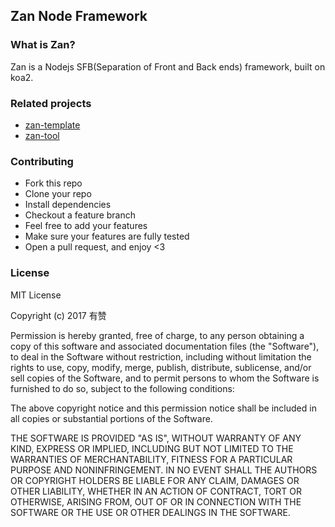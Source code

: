 ## Zan Node Framework

### What is Zan?

Zan is a Nodejs SFB(Separation of Front and Back ends) framework, built on koa2.

### Related projects


* [zan-template](https://github.com/youzan/zan-template)
* [zan-tool](https://github.com/youzan/zan-tool)

### Contributing

* Fork this repo
* Clone your repo
* Install dependencies
* Checkout a feature branch
* Feel free to add your features
* Make sure your features are fully tested
* Open a pull request, and enjoy <3

### License

MIT License

Copyright (c) 2017 有赞

Permission is hereby granted, free of charge, to any person obtaining a copy
of this software and associated documentation files (the "Software"), to deal
in the Software without restriction, including without limitation the rights
to use, copy, modify, merge, publish, distribute, sublicense, and/or sell
copies of the Software, and to permit persons to whom the Software is
furnished to do so, subject to the following conditions:

The above copyright notice and this permission notice shall be included in all
copies or substantial portions of the Software.

THE SOFTWARE IS PROVIDED "AS IS", WITHOUT WARRANTY OF ANY KIND, EXPRESS OR
IMPLIED, INCLUDING BUT NOT LIMITED TO THE WARRANTIES OF MERCHANTABILITY,
FITNESS FOR A PARTICULAR PURPOSE AND NONINFRINGEMENT. IN NO EVENT SHALL THE
AUTHORS OR COPYRIGHT HOLDERS BE LIABLE FOR ANY CLAIM, DAMAGES OR OTHER
LIABILITY, WHETHER IN AN ACTION OF CONTRACT, TORT OR OTHERWISE, ARISING FROM,
OUT OF OR IN CONNECTION WITH THE SOFTWARE OR THE USE OR OTHER DEALINGS IN THE
SOFTWARE.
